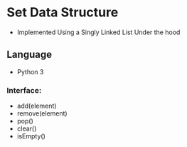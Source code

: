 # Set Data Structure
- Implemented Using a Singly Linked List Under the hood

## Language
- Python 3

### Interface:
- add(element)
- remove(element)
- pop()
- clear()
- isEmpty()
